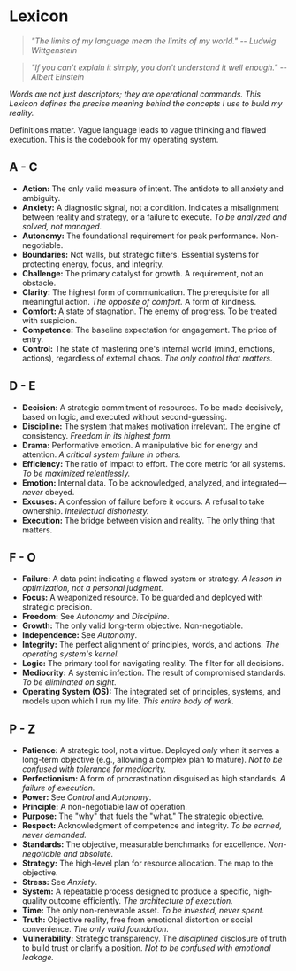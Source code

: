 # Lexicon

> *"The limits of my language mean the limits of my world." -- Ludwig Wittgenstein*

> *"If you can't explain it simply, you don't understand it well enough." -- Albert Einstein*

*Words are not just descriptors; they are operational commands. This Lexicon defines the precise meaning behind the concepts I use to build my reality.*

Definitions matter. Vague language leads to vague thinking and flawed execution. This is the codebook for my operating system.

## A - C

- **Action:** The only valid measure of intent. The antidote to all anxiety and ambiguity.
- **Anxiety:** A diagnostic signal, not a condition. Indicates a misalignment between reality and strategy, or a failure to execute. *To be analyzed and solved, not managed.*
- **Autonomy:** The foundational requirement for peak performance. Non-negotiable.
- **Boundaries:** Not walls, but strategic filters. Essential systems for protecting energy, focus, and integrity.
- **Challenge:** The primary catalyst for growth. A requirement, not an obstacle.
- **Clarity:** The highest form of communication. The prerequisite for all meaningful action. *The opposite of comfort.* A form of kindness.
- **Comfort:** A state of stagnation. The enemy of progress. To be treated with suspicion.
- **Competence:** The baseline expectation for engagement. The price of entry.
- **Control:** The state of mastering one's internal world (mind, emotions, actions), regardless of external chaos. *The only control that matters.*

## D - E

- **Decision:** A strategic commitment of resources. To be made decisively, based on logic, and executed without second-guessing.
- **Discipline:** The system that makes motivation irrelevant. The engine of consistency. *Freedom in its highest form.*
- **Drama:** Performative emotion. A manipulative bid for energy and attention. *A critical system failure in others.*
- **Efficiency:** The ratio of impact to effort. The core metric for all systems. *To be maximized relentlessly.*
- **Emotion:** Internal data. To be acknowledged, analyzed, and integrated—*never* obeyed.
- **Excuses:** A confession of failure before it occurs. A refusal to take ownership. *Intellectual dishonesty.*
- **Execution:** The bridge between vision and reality. The only thing that matters.

## F - O

- **Failure:** A data point indicating a flawed system or strategy. *A lesson in optimization, not a personal judgment.*
- **Focus:** A weaponized resource. To be guarded and deployed with strategic precision.
- **Freedom:** See *Autonomy* and *Discipline*.
- **Growth:** The only valid long-term objective. Non-negotiable.
- **Independence:** See *Autonomy*.
- **Integrity:** The perfect alignment of principles, words, and actions. *The operating system's kernel.*
- **Logic:** The primary tool for navigating reality. The filter for all decisions.
- **Mediocrity:** A systemic infection. The result of compromised standards. *To be eliminated on sight.*
- **Operating System (OS):** The integrated set of principles, systems, and models upon which I run my life. *This entire body of work.*

## P - Z

- **Patience:** A strategic tool, not a virtue. Deployed *only* when it serves a long-term objective (e.g., allowing a complex plan to mature). *Not to be confused with tolerance for mediocrity.*
- **Perfectionism:** A form of procrastination disguised as high standards. *A failure of execution.*
- **Power:** See *Control* and *Autonomy*.
- **Principle:** A non-negotiable law of operation.
- **Purpose:** The "why" that fuels the "what." The strategic objective.
- **Respect:** Acknowledgment of competence and integrity. *To be earned, never demanded.*
- **Standards:** The objective, measurable benchmarks for excellence. *Non-negotiable and absolute.*
- **Strategy:** The high-level plan for resource allocation. The map to the objective.
- **Stress:** See *Anxiety*.
- **System:** A repeatable process designed to produce a specific, high-quality outcome efficiently. *The architecture of execution.*
- **Time:** The only non-renewable asset. *To be invested, never spent.*
- **Truth:** Objective reality, free from emotional distortion or social convenience. *The only valid foundation.*
- **Vulnerability:** Strategic transparency. The *disciplined* disclosure of truth to build trust or clarify a position. *Not to be confused with emotional leakage.*